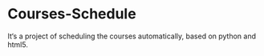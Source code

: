 # Courses-Schedule
It‘s a project of scheduling the courses automatically, based on python and html5.
